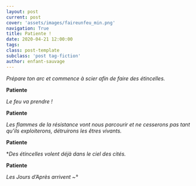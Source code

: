 ```yaml
---
layout: post
current: post
cover: 'assets/images/faireunfeu_min.png'
navigation: True
title: Patiente !
date: 2020-04-21 12:00:00
tags:
class: post-template
subclass: 'post tag-fiction'
author: enfant-sauvage
---
```


*Prépare ton arc et commence à scier afin de faire des étincelles.*

**Patiente** 

*Le feu va prendre !* 

**Patiente** 

*Les flammes de la résistance vont nous parcourir et ne cesserons pas tant qu’ils exploiterons, détruirons les êtres vivants.*

**Patiente**

**Des étincelles volent déjà dans le ciel des cités.*

**Patiente**

*Les Jours d’Après arrivent ~°*

